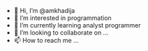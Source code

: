- 👋 Hi, I’m @amkhadija
- 👀 I’m interested in programmation
- 🌱 I’m currently learning analyst programmer
- 💞️ I’m looking to collaborate on ...
- 📫 How to reach me ...

<!---
amkhadija/amkhadija is a ✨ special ✨ repository because its `README.md` (this file) appears on your GitHub profile.
You can click the Preview link to take a look at your changes.
--->
